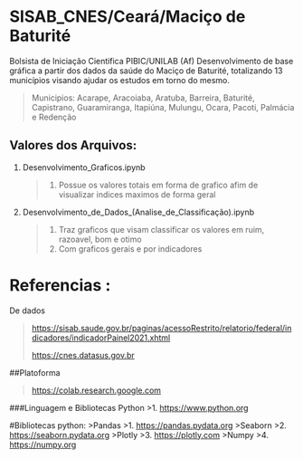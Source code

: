 # SISAB_CNES/Ceará/Maciço de Baturité 
Bolsista de Iniciação Cientifica   PIBIC/UNILAB (Af)
Desenvolvimento de base gráfica a partir dos dados da saúde do Maciço de Baturité, totalizando 13 municípios visando ajudar os estudos em torno do mesmo.
> Municipios: 
  > Acarape, Aracoiaba, Aratuba, Barreira, Baturité, Capistrano, Guaramiranga, Itapiúna, Mulungu, Ocara, Pacoti, Palmácia e Redenção

## Valores dos Arquivos: 
   1. Desenvolvimento_Graficos.ipynb 
      >1. Possue os valores totais em forma de grafico afim de visualizar indices maximos de forma geral
   2. Desenvolvimento_de_Dados_(Analise_de_Classificação).ipynb
      >1. Traz graficos que visam classificar os valores em ruim, razoavel, bom e otimo 
      >2. Com graficos gerais e por indicadores


# Referencias : 
  De dados
  > https://sisab.saude.gov.br/paginas/acessoRestrito/relatorio/federal/indicadores/indicadorPainel2021.xhtml
  > 
  > https://cnes.datasus.gov.br

  ##Platoforma 
  > https://colab.research.google.com
  
  ###Linguagem e Bibliotecas
   Python 
    >1. https://www.python.org
    
   #Bibliotecas python: 
    >Pandas
      >1. https://pandas.pydata.org 
    >Seaborn
      >2. https://seaborn.pydata.org
    >Plotly 
      >3. https://plotly.com
    >Numpy 
      >4. https://numpy.org



  
